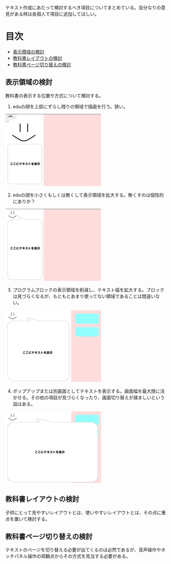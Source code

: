 テキスト作成にあたって検討するべき項目についてまとめている。自分なりの意見がある時は各個人で項目に追加してほしい。


# 目次
- [表示領域の検討](#sec1)
- [教科書レイアウトの検討](#sec2)
- [教科書ページ切り替えの検討](#sec3)

<a id="sec1"></a>
## 表示領域の検討
<a>教科書の表示する位置や方式について検討する。</a>

1. eduの顔を上部にずらし残りの領域で描画を行う。狭い。
<div><img src="images/textarea1.png" width="300"></div>

2. eduの顔を小さくもしくは無くして表示領域を拡大する。無くすのは個性的にありか？
<div><img src="images/textarea2.png" width="300"></div>

3. プログラムブロックの表示領域を削減し、テキスト幅を拡大する。ブロックは見づらくなるが、もともとあまり使ってない領域であることは間違いない。
<div><img src="images/textarea3.png" width="300"></div>

4. ポップアップまたは別画面としてテキストを表示する。画面幅を最大限に活かせる。その他の項目が見づらくなったり、画面切り替えが疎ましいという話はある。
<div><img src="images/textarea4.png" width="300"></div>

<a id="sec2"></a>
## 教科書レイアウトの検討
子供にとって見やすいレイアウトとは、使いやすいレイアウトとは、その点に重点を置いて検討する。

<a id="sec3"></a>
## 教科書ページ切り替えの検討
テキストのページを切り替える必要が出てくるのは必然であるが、音声操作やタッチパネル操作の両観点からその方式を見当する必要がある。
